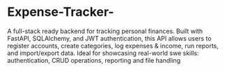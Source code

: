 # Expense-Tracker-
A full-stack ready backend for tracking personal finances. Built with FastAPI, SQLAlchemy, and JWT authentication, this API allows users to register accounts, create categories, log expenses &amp; income, run reports, and import/export data. Ideal for showcasing real-world swe skills: authentication, CRUD operations, reporting and file handling
